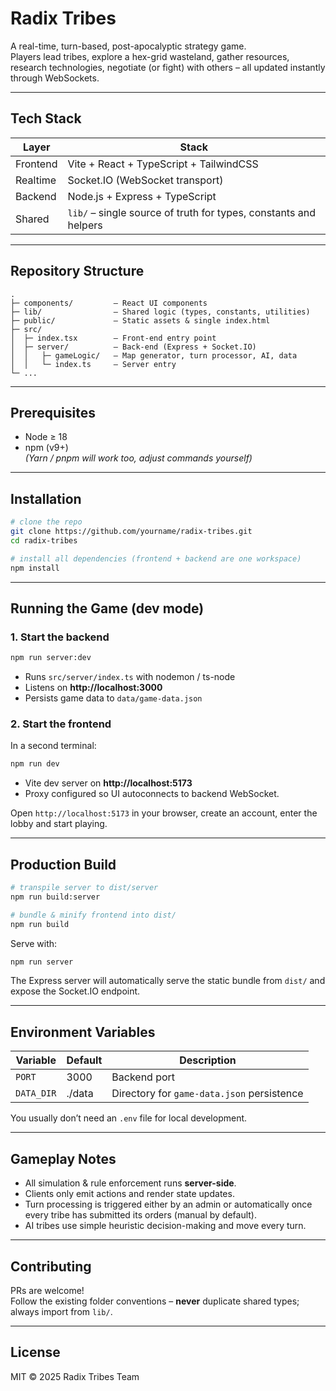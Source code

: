 # Radix Tribes

A real-time, turn-based, post-apocalyptic strategy game.  
Players lead tribes, explore a hex-grid wasteland, gather resources, research technologies, negotiate (or fight) with others – all updated instantly through WebSockets.

---

## Tech Stack

| Layer      | Stack                                   |
|------------|-----------------------------------------|
| Frontend   | Vite + React + TypeScript + TailwindCSS |
| Realtime   | Socket.IO (WebSocket transport)         |
| Backend    | Node.js + Express + TypeScript          |
| Shared     | `lib/` – single source of truth for types, constants and helpers |

---

## Repository Structure

```
.
├─ components/         – React UI components
├─ lib/                – Shared logic (types, constants, utilities)
├─ public/             – Static assets & single index.html
├─ src/
│  ├─ index.tsx        – Front-end entry point
│  ├─ server/          – Back-end (Express + Socket.IO)
│  │   ├─ gameLogic/   – Map generator, turn processor, AI, data
│  │   └─ index.ts     – Server entry
└─ ...
```

---

## Prerequisites

* Node ≥ 18  
* npm (v9+)  
*(Yarn / pnpm will work too, adjust commands yourself)*

---

## Installation

```bash
# clone the repo
git clone https://github.com/yourname/radix-tribes.git
cd radix-tribes

# install all dependencies (frontend + backend are one workspace)
npm install
```

---

## Running the Game (dev mode)

### 1. Start the backend

```bash
npm run server:dev
```

* Runs `src/server/index.ts` with nodemon / ts-node  
* Listens on **http://localhost:3000**  
* Persists game data to `data/game-data.json`

### 2. Start the frontend

In a second terminal:

```bash
npm run dev
```

* Vite dev server on **http://localhost:5173**  
* Proxy configured so UI autoconnects to backend WebSocket.

Open `http://localhost:5173` in your browser, create an account, enter the lobby and start playing.

---

## Production Build

```bash
# transpile server to dist/server
npm run build:server

# bundle & minify frontend into dist/
npm run build
```

Serve with:

```bash
npm run server
```

The Express server will automatically serve the static bundle from `dist/` and expose the Socket.IO endpoint.

---

## Environment Variables

| Variable      | Default | Description                                  |
|---------------|---------|----------------------------------------------|
| `PORT`        | 3000    | Backend port                                 |
| `DATA_DIR`    | ./data  | Directory for `game-data.json` persistence   |

You usually don’t need an `.env` file for local development.

---

## Gameplay Notes

* All simulation & rule enforcement runs **server-side**.  
* Clients only emit actions and render state updates.  
* Turn processing is triggered either by an admin or automatically once every tribe has submitted its orders (manual by default).  
* AI tribes use simple heuristic decision-making and move every turn.

---

## Contributing

PRs are welcome!  
Follow the existing folder conventions – **never** duplicate shared types; always import from `lib/`.

---

## License

MIT © 2025 Radix Tribes Team
